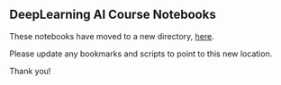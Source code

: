 ## DeepLearning AI Course Notebooks

These notebooks have moved to a new directory, [here](https://github.com/meta-llama/llama-cookbook/tree/main/end-to-end-use-cases/agents/DeepLearningai_Course_Notebooks).

Please update any bookmarks and scripts to point to this new location.


Thank you!
